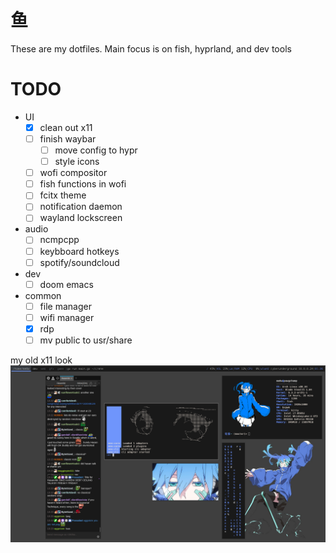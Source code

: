# 鱼
These are my dotfiles. Main focus is on fish, hyprland, and dev tools

# TODO
* UI
  - [x] clean out x11
  - [ ] finish waybar
    - [ ] move config to hypr
    - [ ] style icons
  - [ ] wofi compositor
  - [ ] fish functions in wofi
  - [ ] fcitx theme
  - [ ] notification daemon
  - [ ] wayland lockscreen
* audio
  - [ ] ncmpcpp
  - [ ] keybboard hotkeys
  - [ ] spotify/soundcloud
* dev
  - [ ] doom emacs
* common
  - [ ] file manager
  - [ ] wifi manager
  - [x] rdp
  - [ ] mv public to usr/share

my old x11 look
![old desktop](scrots/2023-x11.png)
